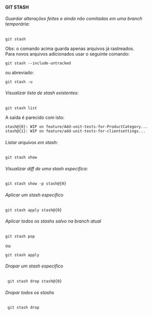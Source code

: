 #### GIT STASH

###### Guardar alterações feitas e ainda não comitadas em uma branch temporária:
```
git stash
```
Obs: o comando acima guarda apenas arquivos já rastreados.  
Para novos arquivos adicionados usar o seguinte comando:
```
git stash --include-untracked 
```
ou abreviado:
```
git stash -u
```


###### Visualizar lista de stash existentes:
```
git stash list
```
A saída é parecido com isto:
```
stash@{0}: WIP on feature/Add-unit-tests-for-ProductCategory...
stash@{1}: WIP on feature/add-unit-tests-for-clientsettings...
```


###### Listar arquivos em stash:
```
git stash show
```


###### Visualizar diff de uma stash específica:
```
git stash show -p stash@{0}
```



###### Aplicar um stash específico
```
git stash apply stash@{0}
```


###### Aplicar todos os stashs salvo na branch atual
```
git stash pop
```
ou 
```
git stash apply
```


###### Dropar um stash especifico
```
 git stash drop stash@{0}
```


###### Dropar todos os stashs
```
 git stash drop
```
